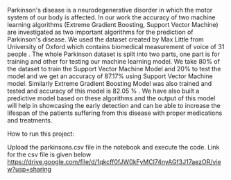 Parkinson's disease is a neurodegenerative disorder in which the motor system of our body is affected. 
 In our work the accuracy of two machine learning algorithms (Extreme Gradient Boosting, Support Vector Machine) are investigated as two important algorithms for the prediction of Parkinson's disease. 
We used the dataset created by Max Little from University of Oxford which contains biomedical measurement of voice of 31 people .
The whole Parkinson dataset is split into two parts, one part is for training and other for testing our machine learning model. 
We take 80% of the dataset to train the Support Vector Machine Model and 20% to test the model and we get an accuracy of 87.17% using Support Vector Machine model. 
Similarly Extreme Gradient Boosting Model was also trained and tested and accuracy of this model is 82.05 % . 
We have also built a predictive model based on these algorithms and the output of this model will help in showcasing the early detection and can be able to increase the lifespan of the patients suffering from this disease with proper medications and treatments.




How to run this project:

Upload the parkinsons.csv file in the notebook and execute the code. Link for the csv file is given below
https://drive.google.com/file/d/1qkcff0fJW0kFyMCl74nyAGf3J17aezOR/view?usp=sharing

